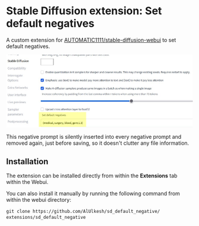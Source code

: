 # Stable Diffusion extension: Set default negatives

A custom extension for [AUTOMATIC1111/stable-diffusion-webui](https://github.com/AUTOMATIC1111/stable-diffusion-webui) to set default negatives.

<img src="images/extension.jpg"/>

This negative prompt is silently inserted into every negative prompt and removed again, just before saving, so it doesn't clutter any file information.

## Installation

The extension can be installed directly from within the **Extensions** tab within the Webui.

You can also install it manually by running the following command from within the webui directory:

	git clone https://github.com/AlUlkesh/sd_default_negative/ extensions/sd_default_negative
